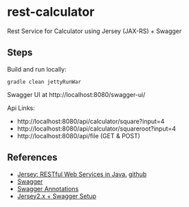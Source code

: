 # rest-calculator
Rest Service for Calculator using Jersey (JAX-RS) + Swagger

## Steps

Build and run locally:
```
gradle clean jettyRunWar
```

Swagger UI at http://localhost:8080/swagger-ui/

Api Links:
* http://localhost:8080/api/calculator/square?input=4
* http://localhost:8080/api/calculator/squareroot?input=4
* http://localhost:8080/api/file (GET & POST)


## References
* [Jersey: RESTful Web Services in Java.](https://jersey.java.net/) [github](https://github.com/jersey/jersey/)
* [Swagger](http://swagger.io/)
* [Swagger Annotations](https://github.com/swagger-api/swagger-core/wiki/Annotations-1.5.X)
* [Jersey2.x + Swagger Setup](https://github.com/swagger-api/swagger-core/wiki/Swagger-Core-Jersey-2.X-Project-Setup-1.5)
